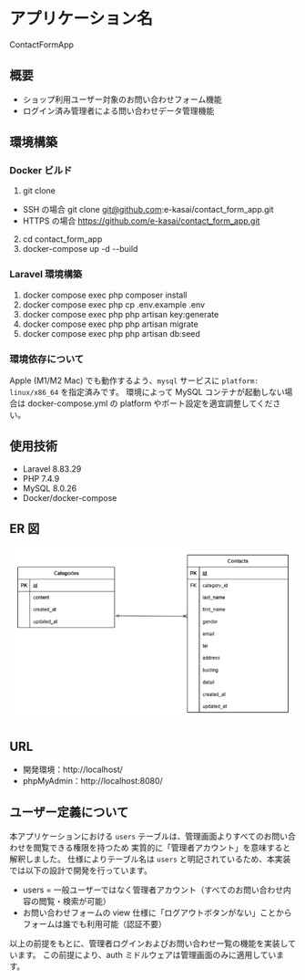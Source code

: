 # アプリケーション名

ContactFormApp

## 概要

-   ショップ利用ユーザー対象のお問い合わせフォーム機能
-   ログイン済み管理者による問い合わせデータ管理機能

## 環境構築

### Docker ビルド

1. git clone

-   SSH の場合
    git clone git@github.com:e-kasai/contact_form_app.git
-   HTTPS の場合
    https://github.com/e-kasai/contact_form_app.git

2. cd contact_form_app
3. docker-compose up -d --build

### Laravel 環境構築

1. docker compose exec php composer install
2. docker compose exec php cp .env.example .env
3. docker compose exec php php artisan key:generate
4. docker compose exec php php artisan migrate
5. docker compose exec php php artisan db:seed

### 環境依存について

Apple (M1/M2 Mac) でも動作するよう、`mysql` サービスに `platform: linux/x86_64` を指定済みです。
環境によって MySQL コンテナが起動しない場合は docker-compose.yml の platform やポート設定を適宜調整してください。

## 使用技術

-   Laravel 8.83.29
-   PHP 7.4.9
-   MySQL 8.0.26
-   Docker/docker-compose

## ER 図

![ER図](./docs/er.png)

## URL

-   開発環境：http://localhost/
-   phpMyAdmin：http://localhost:8080/

## ユーザー定義について

本アプリケーションにおける `users` テーブルは、管理画面よりすべてのお問い合わせを閲覧できる権限を持つため
実質的に「管理者アカウント」を意味すると解釈しました。
仕様によりテーブル名は `users` と明記されているため、本実装では以下の設計で開発を行っています。

-   users = 一般ユーザーではなく管理者アカウント（すべてのお問い合わせ内容の閲覧・検索が可能）
-   お問い合わせフォームの view 仕様に「ログアウトボタンがない」ことからフォームは誰でも利用可能（認証不要）

以上の前提をもとに、管理者ログインおよびお問い合わせ一覧の機能を実装しています。
この前提により、auth ミドルウェアは管理画面のみに適用しています。
